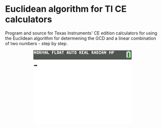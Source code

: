 Euclidean algorithm for TI CE calculators
======
Program and source for Texas Instruments' CE edition calculators for using the Euclidean algorithm for determening the GCD and a linear combination of two numbers - step by step.

<p align="center">
  <img alt="Logo" src="https://github.com/CourseNotesBTH/MA1473-MA1474/raw/master/Calculator/Euclidean/demo.gif">
</p>
